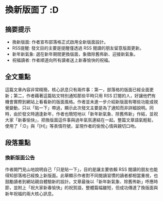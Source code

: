 # 換新版面了 :D

## 摘要提示
- 換新版面: 作者宣布部落格正式啟用全新版面設計。  
- RSS提醒: 發文目的主要是提醒僅透過 RSS 閱讀的朋友留意版面更新。  
- 新年新氣象: 選在新年期間更換版面，象徵除舊佈新、迎接新氣象。  
- 祝福讀者: 作者順道向所有讀者送上新春愉快的祝福。  

## 全文重點
這篇文章內容非常精簡，核心訊息只有兩件事：第一，部落格的版面已經全面更新；第二，作者藉著這篇貼文特別通知那些平時只用 RSS 訂閱的人，好讓他們有機會實際到網站上看看新的版面風格。作者並未進一步介紹新版面有哪些功能或視覺變動，只以「貼一下」帶過，顯示此次發文主要是為了通知而非詳細說明。同時，由於發文時適逢新年，作者也簡短地以「新年新氣象、除舊佈新」作結，並祝大家「新春愉快」，把換版面這件事與過年氣氛連結在一起。整篇文章語氣輕鬆，使用了「:D」與「[H]」等表情符號，呈現作者的愉悅心情與親切口吻。  

## 段落重點
### 換新版面公告
作者開門見山地說明自己「只是貼一下」，目的是讓主要依賴 RSS 閱讀的朋友也能得知部落格已經換上新版面。此舉顯示作者對不同閱讀習慣的讀者都相當重視，也鼓勵讀者到網站親自體驗新的設計。文章最後以「新年新氣象、除舊佈新」呼應時節，並附上「祝大家新春愉快」的祝賀語，整體篇幅雖短，但成功傳達了換版面與新年祝福的兩大核心訊息。
